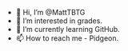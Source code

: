 - 👋 Hi, I’m @MattTBTG
- 👀 I’m interested in grades.
- 🌱 I’m currently learning GitHub.
- 📫 How to reach me - Pidgeon.

<!---
MattTBTG/MattTBTG is a ✨ special ✨ repository because its `README.md` (this file) appears on your GitHub profile.
You can click the Preview link to take a look at your changes.
--->
